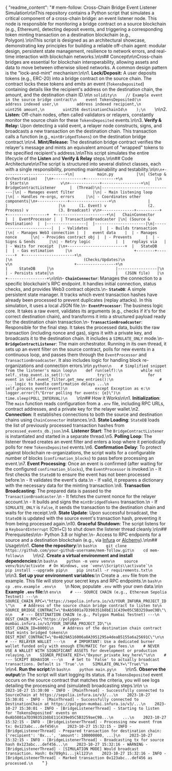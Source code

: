 {
  "readme_content": "# mem-follow: Cross-Chain Bridge Event Listener Simulation\n\nThis repository contains a Python script that simulates a critical component of a cross-chain bridge: an event listener node. This node is responsible for monitoring a bridge contract on a source blockchain (e.g., Ethereum), detecting deposit events, and triggering a corresponding token minting transaction on a destination blockchain (e.g., Polygon).\n\nThis script is designed as an architectural showcase, demonstrating key principles for building a reliable off-chain agent: modular design, persistent state management, resilience to network errors, and real-time interaction with blockchain networks.\n\n## Concept\n\nCross-chain bridges are essential for blockchain interoperability, allowing assets and data to move between otherwise siloed networks. A common design pattern is the \"lock-and-mint\" mechanism:\n\n1.  **Lock/Deposit:** A user deposits tokens (e.g., ERC-20) into a bridge contract on the source chain. The contract locks these tokens and emits an event (`TokensDeposited`) containing details like the recipient's address on the destination chain, the amount, and the destination chain ID.\n\n    ```solidity\n    // Example event in the source bridge contract\n    event TokensDeposited(\n        address indexed user,\n        address indexed recipient,\n        uint256 amount,\n        uint256 destinationChainId\n    );\n    ```\n\n2.  **Listen:** Off-chain nodes, often called validators or relayers, constantly monitor the source chain for these `TokensDeposited` events.\n\n3.  **Verify & Relay:** Upon detecting a valid event, a relayer node constructs, signs, and broadcasts a new transaction on the destination chain. This transaction calls a function (e.g., `mintBridgedTokens`) on the destination bridge contract.\n\n4.  **Mint/Release:** The destination bridge contract verifies the relayer's message and mints an equivalent amount of \"wrapped\" tokens to the specified recipient's address.\n\nThis script simulates the entire lifecycle of the **Listen** and **Verify & Relay** steps.\n\n## Code Architecture\n\nThe script is structured into several distinct classes, each with a single responsibility, promoting maintainability and testability.\n\n```\n+---------------------------+\n|          main.py          |\n| (Setup & Orchestration)   |\n+-------------+-------------+\n              |\n              | Starts\n              v\n+-------------+-----------------+\n|   BridgeContractListener      |  (Thread)\n|-------------------------------|\n| - Manages event filter        |\n| - Main listening loop         |\n| - Handles re-orgs, errors     |\n| - Coordinates other components|\n+-------------+-----------------+\n              |                   |                      |\n      (1. Event) v                  (2. Process) v             (3. Broadcast) v\n+--------------+----------+  +-----------------+  +----------------------+\n|   ChainConnector        |  |  EventProcessor |  | TransactionBroadcaster |\n| (Source & Destination)  |  |-----------------|  |----------------------|\n|-------------------------|  | - Validates     |  | - Builds transaction |\n| - Manages Web3 connection |  |   event data    |  | - Manages nonce      |\n| - Provides contract obj |  | - Prevents      |  | - Signs & Sends      |\n| - Retry logic           |  |   replays via   |  | - Waits for receipt  |\n+-------------------------+  |   StateDB       |  | - Gas estimation     |\n                           +--------+--------+  +----------------------+\n                                    |\n                               (Checks/Updates)\n                                    v\n                           +-----------------+\n                           |     StateDB     |\n                           |-----------------|\n                           | - Persists state|\n                           |   (JSON file)   |\n                           +-----------------+\n```\n\n-   **`ChainConnector`**: Manages the connection to a specific blockchain's RPC endpoint. It handles initial connection, status checks, and provides Web3 contract objects.\n-   **`StateDB`**: A simple persistent state manager. It tracks which event transaction hashes have already been processed to prevent duplicates (replay attacks). In this simulation, it uses a local JSON file.\n-   **`EventProcessor`**: The business logic core. It takes a raw event, validates its arguments (e.g., checks if it's for the correct destination chain), and transforms it into a structured payload ready for the destination chain transaction.\n-   **`TransactionBroadcaster`**: Responsible for the final step. It takes the processed data, builds the raw transaction (including nonce and gas), signs it with a private key, and broadcasts it to the destination chain. It includes a `SIMULATE_ONLY` mode.\n-   **`BridgeContractListener`**: The main orchestrator. Running in its own thread, it sets up an event filter on the source contract, polls for new events in a continuous loop, and passes them through the `EventProcessor` and `TransactionBroadcaster`. It also includes logic for handling block re-organizations and connection errors.\n\n    ```python\n    # Simplified snippet from the listener's main loop\n    def run(self):\n        while not self._stop_event.is_set():\n            try:\n                for event in self.event_filter.get_new_entries():\n                    # ... logic to handle confirmation delays ...\n                    self.process_event(event)\n            except Exception as e:\n                logger.error(f\"Error polling for events: {e}\")\n            time.sleep(POLL_INTERVAL)\n    ```\n\n## How it Works\n\n1.  **Initialization**: The `main` function reads configuration from a `.env` file, including RPC URLs, contract addresses, and a private key for the relayer wallet.\n2.  **Connection**: It establishes connections to both the source and destination chains using `ChainConnector` instances.\n3.  **State Loading**: `StateDB` loads the list of previously processed transaction hashes from `processed_events_db.json`.\n4.  **Listener Start**: The `BridgeContractListener` is instantiated and started in a separate thread.\n5.  **Polling Loop**: The listener thread creates an event filter and enters a loop where it periodically polls for new `TokensDeposited` events.\n6.  **Confirmation Delay**: To protect against blockchain re-organizations, the script waits for a configurable number of blocks (`confirmation_blocks`) to pass before processing an event.\n7.  **Event Processing**: Once an event is confirmed (after waiting for the configured `confirmation_blocks`), the `EventProcessor` is invoked.\n    -   It first checks the `StateDB` to ensure the event has not been processed before.\n    -   It validates the event's data.\n    -   If valid, it prepares a dictionary with the necessary data for the minting transaction.\n8.  **Transaction Broadcasting**: The prepared data is passed to the `TransactionBroadcaster`.\n    -   It fetches the current nonce for the relayer account.\n    -   It builds and signs the `mintBridgedTokens` transaction.\n    -   If `SIMULATE_ONLY` is `False`, it sends the transaction to the destination chain and waits for the receipt.\n9.  **State Update**: Upon successful broadcast, the `StateDB` is updated with the source event's transaction hash, preventing it from being processed again.\n10. **Graceful Shutdown**: The script listens for a `KeyboardInterrupt` (Ctrl+C) to shut down the listener thread cleanly.\n\n## Prerequisites\n\n- Python 3.8 or higher.\n- Access to RPC endpoints for a source and a destination blockchain (e.g., via [Infura](https://infura.io) or [Alchemy](https://www.alchemy.com/)).\n\n## Usage\n\n1.  **Clone the repository:**\n    ```bash\n    git clone https://github.com/your-github-username/mem-follow.git\n    cd mem-follow\n    ```\n\n2.  **Create a virtual environment and install dependencies:**\n    ```bash\n    python -m venv venv\n    source venv/bin/activate  # On Windows, use `venv\\Scripts\\activate`\n    pip install --upgrade pip\n    pip install -r requirements.txt\n    ```\n\n3.  **Set up your environment variables:**\n    Create a `.env` file from the example. This file will store your secret keys and RPC endpoints.\n    ```bash\n    cp .env.example .env\n    ```\n    Now, populate `.env` with your own data.\n\n    **Example `.env` file:**\n    ```env\n    # --- SOURCE CHAIN (e.g., Ethereum Sepolia Testnet) ---\n    SOURCE_CHAIN_RPC=\"https://sepolia.infura.io/v3/YOUR_INFURA_PROJECT_ID\"\n    # Address of the source chain bridge contract to listen to\n    SOURCE_BRIDGE_CONTRACT=\"0xAb5801a7D398351b8bE11C439e05C5B3259aeC9B\"\n\n    # --- DESTINATION CHAIN (e.g., Polygon Mumbai Testnet) ---\n    DEST_CHAIN_RPC=\"https://polygon-mumbai.infura.io/v3/YOUR_INFURA_PROJECT_ID\"\n    DEST_CHAIN_ID=80001\n    # Address of the destination chain contract that mints bridged tokens\n    DEST_MINT_CONTRACT=\"0x4B29A516006a8A3951295a4deaB5155a6a25691C\"\n\n    # --- RELAYER WALLET ---\n    # IMPORTANT: Use a dedicated burner wallet funded only with enough ETH/MATIC for gas fees.\n    # NEVER USE A WALLET WITH SIGNIFICANT ASSETS for development or production relaying.\n    SIGNER_PRIVATE_KEY=\"0xyour_private_key_here\"\n\n    # --- SCRIPT BEHAVIOR ---\n    # Set to 'False' to actually broadcast transactions. Default is 'True'.\n    SIMULATE_ONLY=\"True\"\n    ```\n\n4.  **Run the script:**\n    ```bash\n    python main.py\n    ```\n\n5.  **Observe the output:**\n    The script will start logging its status. If a `TokensDeposited` event occurs on the source contract that matches the criteria, you will see logs detailing the processing and (simulated) broadcasting steps.\n\n    ```\n    2023-10-27 15:30:00 - INFO - [MainThread] - Successfully connected to SourceChain at https://sepolia.infura.io/v3/...\n    2023-10-27 15:30:01 - INFO - [MainThread] - Successfully connected to DestinationChain at https://polygon-mumbai.infura.io/v3/...\n    2023-10-27 15:30:01 - INFO - [BridgeListenerThread] - Starting to listen for 'TokensDeposited' events on 0xAb5801a7D398351b8bE11C439e05C5B3259aeC9B...\n    ...\n    2023-10-27 15:32:15 - INFO - [BridgeListenerThread] - Processing new event from tx: 0x123abc...def456\n    2023-10-27 15:32:15 - INFO - [BridgeListenerThread] - Prepared transaction for destination chain: {'recipient': '0x...', 'amount': 100000000, ...}\n    2023-10-27 15:32:15 - INFO - [BridgeListenerThread] - Broadcasting tx for source hash 0x123abc...def456...\n    2023-10-27 15:32:16 - WARNING - [BridgeListenerThread] - [SIMULATION MODE] Would broadcast transaction. Hash: 0x789ghi...jkl123\n    2023-10-27 15:32:16 - INFO - [BridgeListenerThread] - Marked transaction 0x123abc...def456 as processed.\n    ```"
}